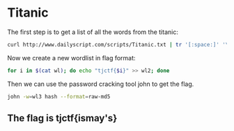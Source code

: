 # Titanic

The first step is to get a list of all the words from the titanic:

```bash
curl http://www.dailyscript.com/scripts/Titanic.txt | tr '[:space:]' '\n' | sed  '/^$/d' | | tr -d '.' | tr -d ',' | tr '[:upper:]' '[:lower:]' > wl
```

Now we create a new wordlist in flag format:

```bash
for i in $(cat wl); do echo "tjctf{$i}" >> wl2; done
```

Then we can use the password cracking tool john to get the flag.

```bash
john -w=wl3 hash --format=raw-md5
```

## The flag is tjctf{ismay's}

